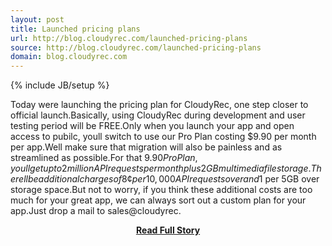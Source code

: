 ```yaml
---
layout: post
title: Launched pricing plans
url: http://blog.cloudyrec.com/launched-pricing-plans
source: http://blog.cloudyrec.com/launched-pricing-plans
domain: blog.cloudyrec.com
---
```

{% include JB/setup %}<p>Today were launching the pricing plan for CloudyRec, one step closer to official launch.Basically, using CloudyRec during development and user testing period will be FREE.Only when you launch your app and open access to pubilc, youll switch to use our Pro Plan costing $9.90 per month per app.Well make sure that migration will also be painless and as streamlined as possible.For that $9.90 Pro Plan, youll get up to 2 million API requests per month plus 2 GB multimedia file storage.Therell be additional charges of 8¢ per 10,000 API requests over and 1$ per 5GB over storage space.But not to worry, if you think these additional costs are too much for your great app, we can always sort out a custom plan for your app.Just drop a mail to sales@cloudyrec.</p>
<center><p><a href="http://blog.cloudyrec.com/launched-pricing-plans" style='padding:25px; font-sze:18px; font-weight: bold;'>Read Full Story</a></p></center>
